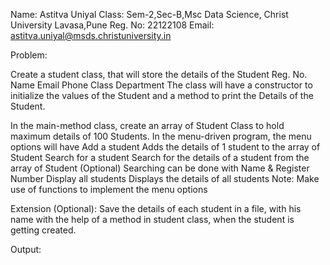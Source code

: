  Name: Astitva Uniyal
 Class: Sem-2,Sec-B,Msc Data Science, Christ University Lavasa,Pune
 Reg. No: 22122108
 Email: astitva.uniyal@msds.christuniversity.in

 Problem:

 Create a student class, that will store the details of the Student
Reg. No.
Name
Email
Phone
Class
Department
The class will have a constructor to initialize the values of the Student and a method to print the Details of the Student.

In the main-method class, create an array of Student Class to hold maximum details of 100 Students.
In the menu-driven program, the menu options will have
Add a student
Adds the details of 1 student to the array of Student
Search for a student
Search for the details of a student from the array of Student
(Optional) Searching can be done with Name & Register Number
Display all students
Displays the details of all students
Note: Make use of functions to implement the menu options

Extension (Optional):
Save the details of each student in a file, with his name with the help of a method in student class, when the student is getting created.


Output:

